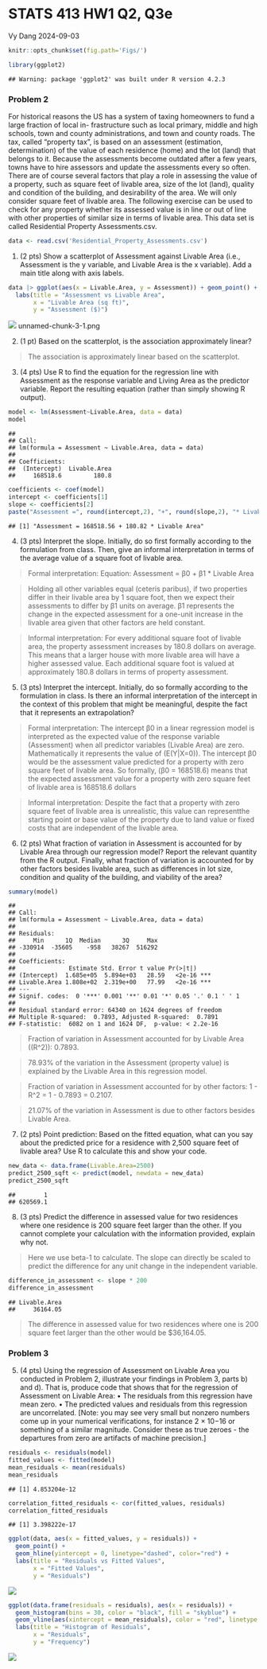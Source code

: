 STATS 413 HW1 Q2, Q3e
================
Vy Dang
2024-09-03

``` r
knitr::opts_chunk$set(fig.path='Figs/')
```

``` r
library(ggplot2)
```

    ## Warning: package 'ggplot2' was built under R version 4.2.3

### Problem 2

For historical reasons the US has a system of taxing homeowners to fund
a large fraction of local in- frastructure such as local primary, middle
and high schools, town and county administrations, and town and county
roads. The tax, called “property tax”, is based on an assessment
(estimation, determination) of the value of each residence (home) and
the lot (land) that belongs to it. Because the assessments become
outdated after a few years, towns have to hire assessors and update the
assessments every so often. There are of course several factors that
play a role in assessing the value of a property, such as square feet of
livable area, size of the lot (land), quality and condition of the
building, and desirability of the area. We will only consider square
feet of livable area. The following exercise can be used to check for
any property whether its assessed value is in line or out of line with
other properties of similar size in terms of livable area. This data set
is called Residential Property Assessments.csv.

``` r
data <- read.csv('Residential_Property_Assessments.csv')
```

1.  (2 pts) Show a scatterplot of Assessment against Livable Area (i.e.,
    Assessment is the y variable, and Livable Area is the x variable).
    Add a main title along with axis labels.

``` r
data |> ggplot(aes(x = Livable.Area, y = Assessment)) + geom_point() +
  labs(title = "Assessment vs Livable Area",
       x = "Livable Area (sq ft)",
       y = "Assessment ($)")
```

![](Figs/unnamed-chunk-3-1.png)<!-- --> unnamed-chunk-3-1.png

2.  (1 pt) Based on the scatterplot, is the association approximately
    linear?

> The association is approximately linear based on the scatterplot.

3.  (4 pts) Use R to find the equation for the regression line with
    Assessment as the response variable and Living Area as the predictor
    variable. Report the resulting equation (rather than simply showing
    R output).

``` r
model <- lm(Assessment~Livable.Area, data = data)
model
```

    ## 
    ## Call:
    ## lm(formula = Assessment ~ Livable.Area, data = data)
    ## 
    ## Coefficients:
    ##  (Intercept)  Livable.Area  
    ##     168518.6         180.8

``` r
coefficients <- coef(model)
intercept <- coefficients[1]
slope <- coefficients[2]
paste("Assessment =", round(intercept,2), "+", round(slope,2), "* Livable Area" )
```

    ## [1] "Assessment = 168518.56 + 180.82 * Livable Area"

4.  (3 pts) Interpret the slope. Initially, do so first formally
    according to the formulation from class. Then, give an informal
    interpretation in terms of the average value of a square foot of
    livable area.

> Formal interpretation: Equation: Assessment = β0 + β1 \* Livable Area

> Holding all other variables equal (ceteris paribus), if two properties
> differ in their livable area by 1 square foot, then we expect their
> assessments to differ by β1 units on average. β1 represents the change
> in the expected assessment for a one-unit increase in the livable area
> given that other factors are held constant.

> Informal interpretation: For every additional square foot of livable
> area, the property assessment increases by 180.8 dollars on average.
> This means that a larger house with more livable area will have a
> higher assessed value. Each additional square foot is valued at
> approximately 180.8 dollars in terms of property assessment.

5.  (3 pts) Interpret the intercept. Initially, do so formally according
    to the formulation in class. Is there an informal interpretation of
    the intercept in the context of this problem that might be
    meaningful, despite the fact that it represents an extrapolation?

> Formal interpretation: The intercept β0 in a linear regression model
> is interpreted as the expected value of the response variable
> (Assessment) when all predictor variables (Livable Area) are zero.
> Mathematically it represents the value of (E(Y\|X=0)). The intercept
> β0 would be the assessment value predicted for a property with zero
> square feet of livable area. So formally, (β0 = 168518.6) means that
> the expected assessment value for a property with zero square feet of
> livable area is 168518.6 dollars

> Informal interpretation: Despite the fact that a property with zero
> square feet of livable area is unrealistic, this value can
> representthe starting point or base value of the property due to land
> value or fixed costs that are independent of the livable area.

6.  (2 pts) What fraction of variation in Assessment is accounted for by
    Livable Area through our regression model? Report the relevant
    quantity from the R output. Finally, what fraction of variation is
    accounted for by other factors besides livable area, such as
    differences in lot size, condition and quality of the building, and
    viability of the area?

``` r
summary(model)
```

    ## 
    ## Call:
    ## lm(formula = Assessment ~ Livable.Area, data = data)
    ## 
    ## Residuals:
    ##     Min      1Q  Median      3Q     Max 
    ## -330914  -35605    -958   38267  516292 
    ## 
    ## Coefficients:
    ##               Estimate Std. Error t value Pr(>|t|)    
    ## (Intercept)  1.685e+05  5.894e+03   28.59   <2e-16 ***
    ## Livable.Area 1.808e+02  2.319e+00   77.99   <2e-16 ***
    ## ---
    ## Signif. codes:  0 '***' 0.001 '**' 0.01 '*' 0.05 '.' 0.1 ' ' 1
    ## 
    ## Residual standard error: 64340 on 1624 degrees of freedom
    ## Multiple R-squared:  0.7893, Adjusted R-squared:  0.7891 
    ## F-statistic:  6082 on 1 and 1624 DF,  p-value: < 2.2e-16

> Fraction of variation in Assessment accounted for by Livable Area
> ((R^2)): 0.7893.

> 78.93% of the variation in the Assessment (property value) is
> explained by the Livable Area in this regression model.

> Fraction of variation in Assessment accounted for by other factors:
> 1 - R^2 = 1 - 0.7893 = 0.2107.

> 21.07% of the variation in Assessment is due to other factors besides
> Livable Area.

7.  (2 pts) Point prediction: Based on the fitted equation, what can you
    say about the predicted price for a residence with 2,500 square feet
    of livable area? Use R to calculate this and show your code.

``` r
new_data <- data.frame(Livable.Area=2500)
predict_2500_sqft <- predict(model, newdata = new_data)
predict_2500_sqft
```

    ##        1 
    ## 620569.1

8.  (3 pts) Predict the difference in assessed value for two residences
    where one residence is 200 square feet larger than the other. If you
    cannot complete your calculation with the information provided,
    explain why not.

> Here we use beta-1 to calculate. The slope can directly be scaled to
> predict the difference for any unit change in the independent
> variable.

``` r
difference_in_assessment <- slope * 200
difference_in_assessment
```

    ## Livable.Area 
    ##     36164.05

> The difference in assessed value for two residences where one is 200
> square feet larger than the other would be \$36,164.05.

### Problem 3

5.  (4 pts) Using the regression of Assessment on Livable Area you
    conducted in Problem 2, illustrate your findings in Problem 3,
    parts b) and d). That is, produce code that shows that for the
    regression of Assessment on Livable Area: • The residuals from this
    regression have mean zero. • The predicted values and residuals from
    this regression are uncorrelated. \[Note: you may see very small but
    nonzero numbers come up in your numerical verifications, for
    instance 2 × 10−16 or something of a similar magnitude. Consider
    these as true zeroes - the departures from zero are artifacts of
    machine precision.\]

``` r
residuals <- residuals(model)
fitted_values <- fitted(model)
mean_residuals <- mean(residuals)
mean_residuals
```

    ## [1] 4.853204e-12

``` r
correlation_fitted_residuals <- cor(fitted_values, residuals)
correlation_fitted_residuals
```

    ## [1] 3.398222e-17

``` r
ggplot(data, aes(x = fitted_values, y = residuals)) +
  geom_point() +
  geom_hline(yintercept = 0, linetype="dashed", color="red") +
  labs(title = "Residuals vs Fitted Values",
       x = "Fitted Values",
       y = "Residuals")
```

![](Figs/unnamed-chunk-10-1.png)<!-- -->

``` r
ggplot(data.frame(residuals = residuals), aes(x = residuals)) +
  geom_histogram(bins = 30, color = "black", fill = "skyblue") +
  geom_vline(aes(xintercept = mean_residuals), color = "red", linetype = "dashed") +
  labs(title = "Histogram of Residuals",
       x = "Residuals",
       y = "Frequency")
```

![](Figs/unnamed-chunk-11-1.png)<!-- -->
